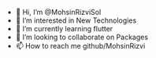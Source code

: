 - 👋 Hi, I’m @MohsinRizviSol
- 👀 I’m interested in New Technologies
- 🌱 I’m currently learning flutter
- 💞️ I’m looking to collaborate on Packages
- 📫 How to reach me github/MohsinRizvi

<!---
MohsinRizviSol/MohsinRizviSol is a ✨ special ✨ repository because its `README.md` (this file) appears on your GitHub profile.
You can click the Preview link to take a look at your changes.
--->
